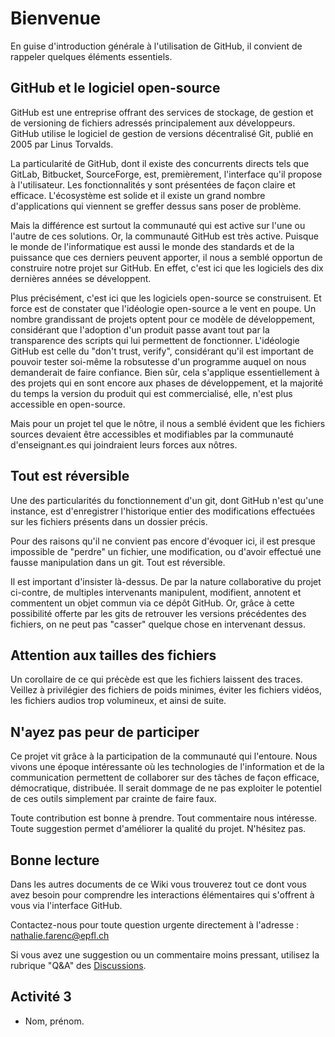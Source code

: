 
# Bienvenue

En guise d'introduction générale à l'utilisation de GitHub, il convient de rappeler quelques éléments essentiels. 

## GitHub et le logiciel open-source

GitHub est une entreprise offrant des services de stockage, de gestion et de versioning de fichiers adressés principalement aux développeurs. GitHub utilise le logiciel de gestion de versions décentralisé Git, publié en 2005 par Linus Torvalds. 

La particularité de GitHub, dont il existe des concurrents directs tels que GitLab, Bitbucket, SourceForge, est, premièrement, l'interface qu'il propose à l'utilisateur. Les fonctionnalités y sont présentées de façon claire et efficace. L'écosystème est solide et il existe un grand nombre d'applications qui viennent se greffer dessus sans poser de problème. 

Mais la différence est surtout la communauté qui est active sur l'une ou l'autre de ces solutions. Or, la communauté GitHub est très active. Puisque le monde de l'informatique est aussi le monde des standards et de la puissance que ces derniers peuvent apporter, il nous a semblé opportun de construire notre projet sur GitHub. En effet, c'est ici que les logiciels des dix dernières années se développent. 

Plus précisément, c'est ici que les logiciels open-source se construisent. Et force est de constater que l'idéologie open-source a le vent en poupe. Un nombre grandissant de projets optent pour ce modèle de développement, considérant que l'adoption d'un produit passe avant tout par la transparence des scripts qui lui permettent de fonctionner. L'idéologie GitHub est celle du "don't trust, verify", considérant qu'il est important de pouvoir tester soi-même la robsutesse d'un programme auquel on nous demanderait de faire confiance. Bien sûr, cela s'applique essentiellement à des projets qui en sont encore aux phases de développement, et la majorité du temps la version du produit qui est commercialisé, elle, n'est plus accessible en open-source. 

Mais pour un projet tel que le nôtre, il nous a semblé évident que les fichiers sources devaient être accessibles et modifiables par la communauté d'enseignant.es qui joindraient leurs forces aux nôtres. 

## Tout est réversible

Une des particularités du fonctionnement d'un git, dont GitHub n'est qu'une instance, est d'enregistrer l'historique entier des modifications effectuées sur les fichiers présents dans un dossier précis. 

Pour des raisons qu'il ne convient pas encore d'évoquer ici, il est presque impossible de "perdre" un fichier, une modification, ou d'avoir effectué une fausse manipulation dans un git. Tout est réversible. 

Il est important d'insister là-dessus. De par la nature collaborative du projet ci-contre, de multiples intervenants manipulent, modifient, annotent et commentent un objet commun via ce dépôt GitHub. Or, grâce à cette possibilité offerte par les gits de retrouver les versions précédentes des fichiers, on ne peut pas "casser" quelque chose en intervenant dessus. 

## Attention aux tailles des fichiers

Un corollaire de ce qui précède est que les fichiers laissent des traces. Veillez à privilégier des fichiers de poids minimes, éviter les fichiers vidéos, les fichiers audios trop volumineux, et ainsi de suite. 

## N'ayez pas peur de participer

Ce projet vit grâce à la participation de la communauté qui l'entoure. Nous vivons une époque intéressante où les technologies de l'information et de la communication permettent de collaborer sur des tâches de façon efficace, démocratique, distribuée. Il serait dommage de ne pas exploiter le potentiel de ces outils simplement par crainte de faire faux. 

Toute contribution est bonne à prendre. Tout commentaire nous intéresse. Toute suggestion permet d'améliorer la qualité du projet. N'hésitez pas. 

## Bonne lecture

Dans les autres documents de ce Wiki vous trouverez tout ce dont vous avez besoin pour comprendre les interactions élémentaires qui s'offrent à vous via l'interface GitHub. 

Contactez-nous pour toute question urgente directement à l'adresse : nathalie.farenc@epfl.ch

Si vous avez une suggestion ou un commentaire moins pressant, utilisez la rubrique "Q&A" des [Discussions](https://github.com/edunumsec2/book/discussions/categories/q-a). 


## Activité 3 

- Nom, prénom. 
